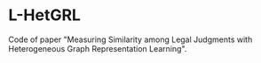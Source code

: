 # L-HetGRL
Code of paper "Measuring Similarity among Legal Judgments with Heterogeneous Graph Representation Learning".
